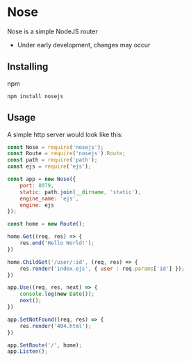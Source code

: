 # Nose
Nose is a simple NodeJS router
* Under early development, changes may occur

## Installing
npm
```
npm install nosejs
```

## Usage
A simple http server would look like this:
```js
const Nose = require('nosejs');
const Route = require('nosejs').Route;
const path = require('path');
const ejs = require('ejs');

const app = new Nose({
    port: 8079,
    static: path.join(__dirname, 'static'),
    engine_name: 'ejs',
    engine: ejs
});

const home = new Route();

home.Get((req, res) => {
    res.end('Hello World!');
})

home.ChildGet('/user/:id', (req, res) => {
    res.render('index.ejs', { user : req.params['id'] });
})

app.Use((req, res, next) => {
    console.log(new Date());
    next();
})

app.SetNotFound((req, res) => {
    res.render('404.html');
})

app.SetRoute('/', home);
app.Listen();
```